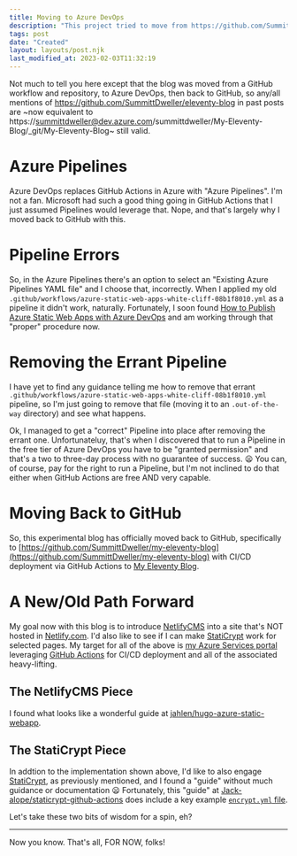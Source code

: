 ```yaml
---
title: Moving to Azure DevOps
description: "This project tried to move from https://github.com/SummittDweller/eleventy-blog to Azure DevOps and https://summittdweller@dev.azure.com/summittdweller/My-Eleventy-Blog/_git/My-Eleventy-Blog.  It failed."  
tags: post
date: "Created"
layout: layouts/post.njk
last_modified_at: 2023-02-03T11:32:19
---
```


Not much to tell you here except that the blog was moved from a GitHub workflow and repository, to Azure DevOps, then back to GitHub, so any/all mentions of https://github.com/SummittDweller/eleventy-blog in past posts are ~now equivalent to https://summittdweller@dev.azure.com/summittdweller/My-Eleventy-Blog/_git/My-Eleventy-Blog~ still valid.  

# Azure Pipelines

Azure DevOps replaces GitHub Actions in Azure with "Azure Pipelines".  I'm not a fan.  Microsoft had such a good thing going in GitHub Actions that I just assumed Pipelines would leverage that.  Nope, and that's largely why I moved back to GitHub with this.  

# Pipeline Errors

So, in the Azure Pipelines there's an option to select an "Existing Azure Pipelines YAML file" and I choose that, incorrectly.  When I applied my old `.github/workflows/azure-static-web-apps-white-cliff-08b1f8010.yml` as a pipeline it didn't work, naturally.  Fortunately, I soon found [How to Publish Azure Static Web Apps with Azure DevOps](https://juarezjunior.medium.com/how-to-publish-azure-static-web-apps-with-azure-devops-4d21146e879e) and am working through that "proper" procedure now.  

# Removing the Errant Pipeline

I have yet to find any guidance telling me how to remove that errant `.github/workflows/azure-static-web-apps-white-cliff-08b1f8010.yml` pipeline, so I'm just going to remove that file (moving it to an `.out-of-the-way` directory) and see what happens.  

Ok, I managed to get a "correct" Pipeline into place after removing the errant one.  Unfortunateluy, that's when I discovered that to run a Pipeline in the free tier of Azure DevOps you have to be "granted permission" and that's a two to three-day process with no guarantee of success.  :frowning:  You can, of course, pay for the right to run a Pipeline, but I'm not inclined to do that either when GitHub Actions are free AND very capable.  

# Moving Back to GitHub

So, this experimental blog has officially moved back to GitHub, specifically to [https://github.com/SummittDweller/my-eleventy-blog](https://github.com/SummittDweller/my-eleventy-blog) with CI/CD deployment via GitHub Actions to [My Eleventy Blog](https://eleventy.summittservices.com/).  

# A New/Old Path Forward

My goal now with this blog is to introduce [NetlifyCMS](https://www.netlifycms.org/) into a site that's NOT hosted in [Netlify.com](https://www.netlify.com/).  I'd also like to see if I can make [StatiCrypt](https://www.npmjs.com/package/staticrypt) work for selected pages.  My target for all of the above is [my Azure Services portal](https://portal.azure.com/#home) leveraging [GitHub Actions](https://github.com/features/actions) for CI/CD deployment and all of the associated heavy-lifting.  

## The NetlifyCMS Piece

I found what looks like a wonderful guide at [jahlen/hugo-azure-static-webapp](https://github.com/jahlen/hugo-azure-static-webapp).    

## The StatiCrypt Piece

In addtion to the implementation shown above, I'd like to also engage [StatiCrypt](), as previously mentioned, and I found a "guide" without much guidance or documentation :frowning:  Fortunately, this "guide" at [Jack-alope/staticrypt-github-actions](https://github.com/Jack-alope/staticrypt-github-actions) does include a key example [`encrypt.yml` file](https://github.com/Jack-alope/staticrypt-github-actions/blob/main/.github/workflows/encrypt.yml).  

Let's take these two bits of wisdom for a spin, eh?  

---

Now you know.  That's all, FOR NOW, folks!    